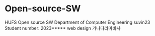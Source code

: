 # Open-source-SW
HUFS Open source SW
Department of Computer Engineering
suvin23
Student number: 2023*****
web design
가나다라마바사
